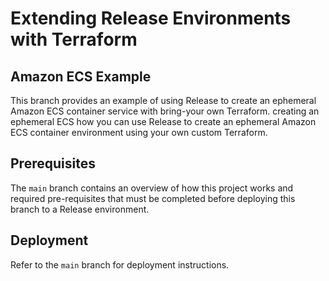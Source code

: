 # Extending Release Environments with Terraform

## Amazon ECS Example

This branch provides an example of using Release to create an ephemeral Amazon ECS container service with bring-your own Terraform.  creating an ephemeral ECS how you can use Release to create an ephemeral Amazon ECS container environment using your own custom Terraform.

## Prerequisites

The `main` branch contains an overview of how this project works and required pre-requisites that must be completed before deploying this branch to a Release environment. 

## Deployment

Refer to the `main` branch for deployment instructions. 